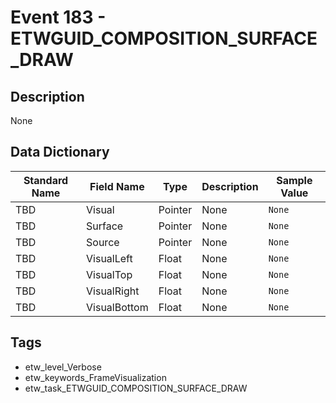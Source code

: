 # Event 183 - ETWGUID_COMPOSITION_SURFACE_DRAW

## Description
None

## Data Dictionary
|Standard Name|Field Name|Type|Description|Sample Value|
|---|---|---|---|---|
|TBD|Visual|Pointer|None|`None`|
|TBD|Surface|Pointer|None|`None`|
|TBD|Source|Pointer|None|`None`|
|TBD|VisualLeft|Float|None|`None`|
|TBD|VisualTop|Float|None|`None`|
|TBD|VisualRight|Float|None|`None`|
|TBD|VisualBottom|Float|None|`None`|

## Tags
* etw_level_Verbose
* etw_keywords_FrameVisualization
* etw_task_ETWGUID_COMPOSITION_SURFACE_DRAW